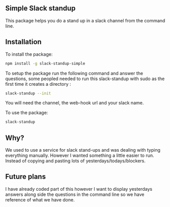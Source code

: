 ## Simple Slack standup

This package helps you do a stand up in a slack channel from the command line.

## Installation

To install the package:

```bash
npm install -g slack-standup-simple
```

To setup the package run the following command and answer the questions, some peopled needed to run this slack-standup with sudo as the first time it creates a directory :

```bash
slack-standup --init
```

You will need the channel, the web-hook url and your slack name.

To use the package:

```bash
slack-standup
```

## Why?

We used to use a service for slack stand-ups and was dealing with typing everything manually. However I wanted something a little easier to run.
Instead of copying and pasting lots of yesterdays/todays/blockers.

## Future plans

I have already coded part of this however I want to display yesterdays answers along side the questions in the command line so we have reference of what we have done.
